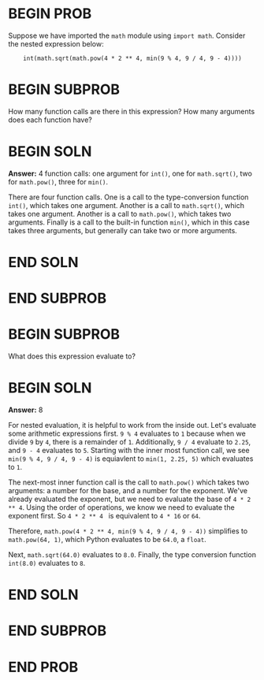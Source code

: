 # BEGIN PROB

Suppose we have imported the `math` module using `import math`. Consider the nested expression below:
<div align="center">

`int(math.sqrt(math.pow(4 * 2 ** 4, min(9 % 4, 9 / 4, 9 - 4))))`

</div>

# BEGIN SUBPROB

How many function calls are there in this expression? How many arguments does each function have?

# BEGIN SOLN

**Answer:** 4 function calls: one argument for `int()`, one for `math.sqrt()`, two for `math.pow()`, three for `min()`.

There are four function calls. One is a call to the type-conversion function `int()`, which takes one argument. Another is a call to `math.sqrt()`, which takes one argument. Another is a call to `math.pow()`, which takes two arguments. Finally is a call to the built-in function `min()`, which in this case takes three arguments, but generally can take two or more arguments.

# END SOLN

# END SUBPROB

# BEGIN SUBPROB

What does this expression evaluate to?

# BEGIN SOLN

**Answer:** 8

For nested evaluation, it is helpful to work from the inside out. Let's evaluate some arithmetic expressions first. `9 % 4` evaluates to `1` because when we divide `9` by `4`, there is a remainder of `1`. Additionally, `9 / 4` evaluate to `2.25`, and `9 - 4` evaluates to `5`. Starting with the inner most function call, we see `min(9 % 4, 9 / 4, 9 - 4)` is equiavlent to `min(1, 2.25, 5)` which evaluates to `1`. 

The next-most inner function call is the call to `math.pow()` which takes two arguments: a number for the base, and a number for the exponent. We've already evaluated the exponent, but we need to evaluate the base of `4 * 2 ** 4`.  Using the order of operations, we know we need to evaluate the exponent first. So `4 * 2 ** 4 ` is equivalent to `4 * 16` or `64`.

Therefore, `math.pow(4 * 2 ** 4, min(9 % 4, 9 / 4, 9 - 4))` simplifies to `math.pow(64, 1)`, which Python evaluates to be `64.0`, a `float`. 

Next, `math.sqrt(64.0)` evaluates to `8.0`. Finally, the type conversion function `int(8.0)` evaluates to `8`.

# END SOLN

# END SUBPROB

# END PROB